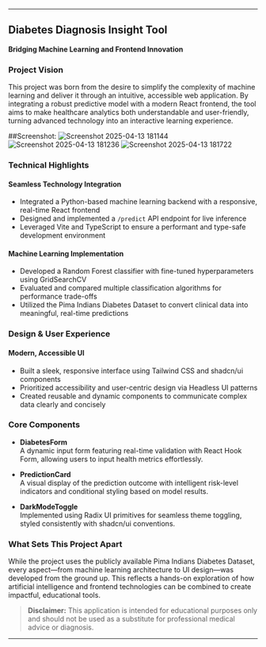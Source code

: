 
---

## **Diabetes Diagnosis Insight Tool**  
**Bridging Machine Learning and Frontend Innovation**

### **Project Vision**  
This project was born from the desire to simplify the complexity of machine learning and deliver it through an intuitive, accessible web application. By integrating a robust predictive model with a modern React frontend, the tool aims to make healthcare analytics both understandable and user-friendly, turning advanced technology into an interactive learning experience.

##Screenshot:
![Screenshot 2025-04-13 181144](https://github.com/user-attachments/assets/7b41d5a9-ae74-4869-b946-03f303518102)
![Screenshot 2025-04-13 181236](https://github.com/user-attachments/assets/d2a3b9fe-17ea-4ba2-a857-205cc759129f)
![Screenshot 2025-04-13 181722](https://github.com/user-attachments/assets/d3ff8377-00eb-4b49-8381-a6670f032d5f)



### **Technical Highlights**

#### **Seamless Technology Integration**
- Integrated a Python-based machine learning backend with a responsive, real-time React frontend  
- Designed and implemented a `/predict` API endpoint for live inference  
- Leveraged Vite and TypeScript to ensure a performant and type-safe development environment

#### **Machine Learning Implementation**
- Developed a Random Forest classifier with fine-tuned hyperparameters using GridSearchCV  
- Evaluated and compared multiple classification algorithms for performance trade-offs  
- Utilized the Pima Indians Diabetes Dataset to convert clinical data into meaningful, real-time predictions

### **Design & User Experience**

#### **Modern, Accessible UI**
- Built a sleek, responsive interface using Tailwind CSS and shadcn/ui components  
- Prioritized accessibility and user-centric design via Headless UI patterns  
- Created reusable and dynamic components to communicate complex data clearly and concisely

### **Core Components**

- **DiabetesForm**  
  A dynamic input form featuring real-time validation with React Hook Form, allowing users to input health metrics effortlessly.

- **PredictionCard**  
  A visual display of the prediction outcome with intelligent risk-level indicators and conditional styling based on model results.

- **DarkModeToggle**  
  Implemented using Radix UI primitives for seamless theme toggling, styled consistently with shadcn/ui conventions.

### **What Sets This Project Apart**  
While the project uses the publicly available Pima Indians Diabetes Dataset, every aspect—from machine learning architecture to UI design—was developed from the ground up. This reflects a hands-on exploration of how artificial intelligence and frontend technologies can be combined to create impactful, educational tools.

> **Disclaimer:** This application is intended for educational purposes only and should not be used as a substitute for professional medical advice or diagnosis.

---

